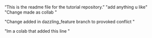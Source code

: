 “This is the readme file for the tutorial repository.”
"add anything u like"
"Change made as collab "

"Change added in dazzling_feature branch to provoked conflict "

"Im a colab that added this line "